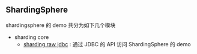 ## ShardingSphere

shardingsphere 的 demo 共分为如下几个模块

  - sharding core
    - [sharding raw jdbc](https://github.com/taojintianxia/cornucopia/tree/master/shardingsphere/sharding-jdbc/sharding-jdbc-core/sharding-raw-jdbc) : 通过 JDBC 的 API 访问 ShardingSphere 的 demo